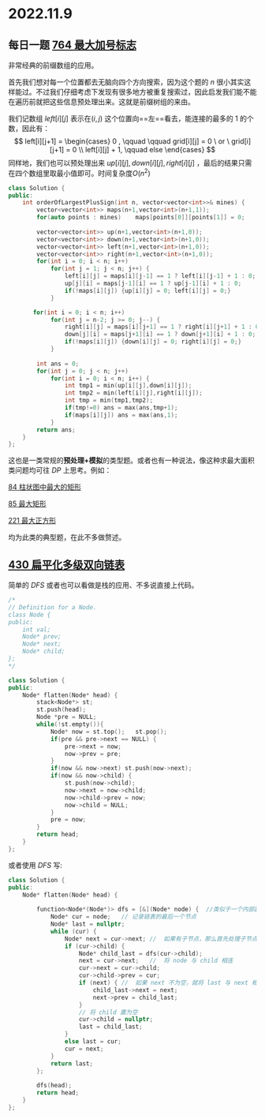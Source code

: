 # 2022.11.9

## 每日一题 [764 最大加号标志](https://leetcode.cn/problems/largest-plus-sign/description/)

非常经典的前缀数组的应用。

首先我们想对每一个位置都去无脑向四个方向搜索，因为这个题的 $n$ 很小其实这样能过。不过我们仔细考虑下发现有很多地方被重复搜索过，因此启发我们能不能在遍历前就把这些信息预处理出来。这就是前缀树组的来由。

我们记数组 $left[i][j]$ 表示在$(i,j)$ 这个位置向==左==看去，能连接的最多的 $1$ 的个数，因此有：
$$
left[i][j+1] = 
\begin{cases}
0 , \qquad \qquad grid[i][j] = 0 \ or \ grid[i][j+1] = 0 \\
left[i][j] + 1, \qquad else
\end{cases}
$$
同样地，我们也可以预处理出来 $up[i][j], down[i][j], right[i][j]$ ，最后的结果只需在四个数组里取最小值即可。时间复杂度$O(n^2)$

```C++
class Solution {
public:
    int orderOfLargestPlusSign(int n, vector<vector<int>>& mines) {
        vector<vector<int>> maps(n+1,vector<int>(n+1,1));
        for(auto points : mines)    maps[points[0]][points[1]] = 0; 
        
        vector<vector<int>> up(n+1,vector<int>(n+1,0));
        vector<vector<int>> down(n+1,vector<int>(n+1,0));
        vector<vector<int>> left(n+1,vector<int>(n+1,0));
        vector<vector<int>> right(n+1,vector<int>(n+1,0));
        for(int i = 0; i < n; i++)
            for(int j = 1; j < n; j++) {
                left[i][j] = maps[i][j-1] == 1 ? left[i][j-1] + 1 : 0;
                up[j][i] = maps[j-1][i] == 1 ? up[j-1][i] + 1 : 0;
                if(!maps[i][j]) {up[i][j] = 0; left[i][j] = 0;}
            }

       for(int i = 0; i < n; i++)
            for(int j = n-2; j >= 0; j--) {
                right[i][j] = maps[i][j+1] == 1 ? right[i][j+1] + 1 : 0; 
                down[j][i] = maps[j+1][i] == 1 ? down[j+1][i] + 1 : 0;
                if(!maps[i][j]) {down[i][j] = 0; right[i][j] = 0;} 
            }
                
        int ans = 0;
        for(int j = 0; j < n; j++)
            for(int i = 0; i < n; i++) {
                int tmp1 = min(up[i][j],down[i][j]);
                int tmp2 = min(left[i][j],right[i][j]);
                int tmp = min(tmp1,tmp2);
                if(tmp!=0) ans = max(ans,tmp+1);
                if(maps[i][j]) ans = max(ans,1);
            }               
        return ans; 
    }
};
```

这也是一类常规的**预处理+模拟**的类型题。或者也有一种说法，像这种求最大面积类问题均可往 $DP$ 上思考。例如：

[84 柱状图中最大的矩形](https://leetcode.cn/problems/largest-rectangle-in-histogram/) 

[85 最大矩形](https://leetcode.cn/problems/maximal-rectangle/description/)

[221 最大正方形](https://leetcode.cn/problems/maximal-square/)

均为此类的典型题，在此不多做赘述。



## [430 扁平化多级双向链表](https://leetcode.cn/problems/flatten-a-multilevel-doubly-linked-list/)

简单的 $DFS$ 或者也可以看做是栈的应用、不多说直接上代码。

```C++
/*
// Definition for a Node.
class Node {
public:
    int val;
    Node* prev;
    Node* next;
    Node* child;
};
*/

class Solution {
public:
    Node* flatten(Node* head) {
        stack<Node*> st;
        st.push(head);
        Node *pre = NULL;
        while(!st.empty()){
            Node* now = st.top();   st.pop();
            if(pre && pre->next == NULL) {
                pre->next = now;
                now->prev = pre;
            }
            if(now && now->next) st.push(now->next);
            if(now && now->child) {
                st.push(now->child);
                now->next = now->child;
                now->child->prev = now;
                now->child = NULL;
            }
            pre = now;
        }
        return head;
    }
};
```

或者使用 $DFS$ 写:

```C++
class Solution {
public:
    Node* flatten(Node* head) {
        
        function<Node*(Node*)> dfs = [&](Node* node) {  //类似于一个内部函数
            Node* cur = node;	// 记录链表的最后一个节点
            Node* last = nullptr;
            while (cur) {
                Node* next = cur->next;	//  如果有子节点，那么首先处理子节点
                if (cur->child) {
                    Node* child_last = dfs(cur->child);
                    next = cur->next;	//  将 node 与 child 相连
                    cur->next = cur->child;
                    cur->child->prev = cur;         
                    if (next) {	//  如果 next 不为空，就将 last 与 next 相连
                        child_last->next = next;
                        next->prev = child_last;
                    }
                    // 将 child 置为空
                    cur->child = nullptr;
                    last = child_last;
                }
                else last = cur;
                cur = next;
            }
            return last;
        };
        
        dfs(head);
        return head;
    }
};
```

